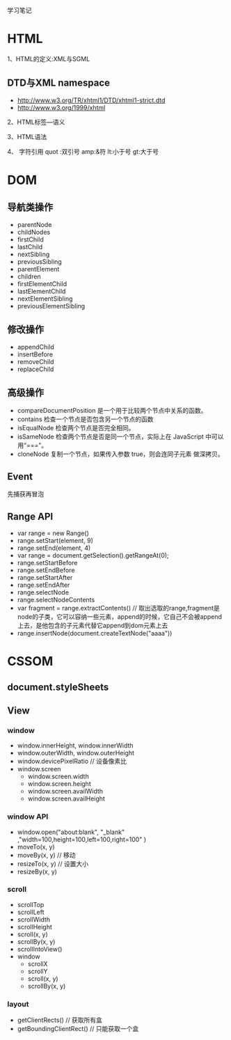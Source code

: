 学习笔记
# HTML

1、HTML的定义:XML与SGML

##  DTD与XML namespace

- http://www.w3.org/TR/xhtml1/DTD/xhtml1-strict.dtd 
- http://www.w3.org/1999/xhtml

2、HTML标签—语义

3、HTML语法

4、 字符引用
quot :双引号
amp:&符
lt:小于号
gt:大于号

# DOM
## 导航类操作
- parentNode 
- childNodes 
- firstChild
- lastChild
- nextSibling
- previousSibling
- parentElement
- children
- firstElementChild
- lastElementChild
- nextElementSibling
- previousElementSibling

##  修改操作

- appendChild 
- insertBefore 
- removeChild 
- replaceChild

##  高级操作
- compareDocumentPosition 是一个用于比较两个节点中关系的函数。
- contains 检查一个节点是否包含另一个节点的函数
- isEqualNode 检查两个节点是否完全相同。
- isSameNode 检查两个节点是否是同一个节点，实际上在
JavaScript 中可以用“===”。
- cloneNode 复制一个节点，如果传入参数 true，则会连同子元素 做深拷贝。

## Event

先捕获再冒泡

##  Range API
- var range = new Range()
- range.setStart(element, 9)
- range.setEnd(element, 4)
- var range = document.getSelection().getRangeAt(0);
- range.setStartBefore 
- range.setEndBefore 
- range.setStartAfter
- range.setEndAfter
- range.selectNode
- range.selectNodeContents
- var fragment = range.extractContents() // 取出选取的range,fragment是node的子类，它可以容纳一些元素，append的时候，它自己不会被append上去，是他包含的子元素代替它append到dom元素上去
- range.insertNode(document.createTextNode("aaaa"))


# CSSOM

##  document.styleSheets

## View

### window
 - window.innerHeight, window.innerWidth 
 - window.outerWidth, window.outerHeight 
 - window.devicePixelRatio // 设备像素比
- window.screen
    * window.screen.width
    * window.screen.height
    * window.screen.availWidth 
    * window.screen.availHeight

### window API
- window.open("about:blank", "_blank" ,"width=100,height=100,left=100,right=100" )
- moveTo(x, y)
- moveBy(x, y) // 移动
- resizeTo(x, y) // 设置大小
- resizeBy(x, y)

###  scroll
- scrollTop
- scrollLeft
- scrollWidth
- scrollHeight
- scroll(x, y)
- scrollBy(x, y)
- scrollIntoView()
- window 
  * scrollX 
  * scrollY
  * scroll(x, y)
  * scrollBy(x, y)

### layout
- getClientRects() // 获取所有盒
- getBoundingClientRect() // 只能获取一个盒
